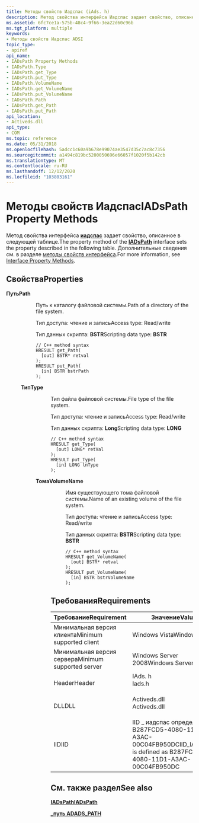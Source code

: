 ```yaml
---
title: Методы свойств Иадспас (iAds. h)
description: Метод свойства интерфейса Иадспас задает свойство, описанное в следующей таблице. Дополнительные сведения см. в разделе методы свойств интерфейса.
ms.assetid: 6fc7ce1a-575b-48c4-9f66-3ea22d60c96b
ms.tgt_platform: multiple
keywords:
- Методы свойств Иадспас ADSI
topic_type:
- apiref
api_name:
- IADsPath Property Methods
- IADsPath.Type
- IADsPath.get_Type
- IADsPath.put_Type
- IADsPath.VolumeName
- IADsPath.get_VolumeName
- IADsPath.put_VolumeName
- IADsPath.Path
- IADsPath.get_Path
- IADsPath.put_Path
api_location:
- Activeds.dll
api_type:
- COM
ms.topic: reference
ms.date: 05/31/2018
ms.openlocfilehash: 5adcc1c60a9b678e99074ae3547d35c7ac8c7356
ms.sourcegitcommit: a1494c819bc5200050696e66057f1020f5b142cb
ms.translationtype: MT
ms.contentlocale: ru-RU
ms.lasthandoff: 12/12/2020
ms.locfileid: "103803161"
---
```

# <a name="iadspath-property-methods"></a><span data-ttu-id="6ae53-105">Методы свойств Иадспас</span><span class="sxs-lookup"><span data-stu-id="6ae53-105">IADsPath Property Methods</span></span>

<span data-ttu-id="6ae53-106">Метод свойства интерфейса [**иадспас**](/windows/desktop/api/Iads/nn-iads-iadspath) задает свойство, описанное в следующей таблице.</span><span class="sxs-lookup"><span data-stu-id="6ae53-106">The property method of the [**IADsPath**](/windows/desktop/api/Iads/nn-iads-iadspath) interface sets the property described in the following table.</span></span> <span data-ttu-id="6ae53-107">Дополнительные сведения см. в разделе [методы свойств интерфейса](interface-property-methods.md).</span><span class="sxs-lookup"><span data-stu-id="6ae53-107">For more information, see [Interface Property Methods](interface-property-methods.md).</span></span>

## <a name="properties"></a><span data-ttu-id="6ae53-108">Свойства</span><span class="sxs-lookup"><span data-stu-id="6ae53-108">Properties</span></span>

<dl> <dt>

<span data-ttu-id="6ae53-109">**Путь**</span><span class="sxs-lookup"><span data-stu-id="6ae53-109">**Path**</span></span>
<span data-ttu-id="6ae53-110"></dt> <dd> <dl></span><span class="sxs-lookup"><span data-stu-id="6ae53-110"></dt> <dd> <dl></span></span>

<span data-ttu-id="6ae53-111">Путь к каталогу файловой системы.</span><span class="sxs-lookup"><span data-stu-id="6ae53-111">Path of a directory of the file system.</span></span>

<dt>

<span data-ttu-id="6ae53-112">Тип доступа: чтение и запись</span><span class="sxs-lookup"><span data-stu-id="6ae53-112">Access type: Read/write</span></span>
</dt> <dt>

<span data-ttu-id="6ae53-113">Тип данных скрипта: **BSTR**</span><span class="sxs-lookup"><span data-stu-id="6ae53-113">Scripting data type: **BSTR**</span></span>
</dt> <dt>



``` syntax
// C++ method syntax
HRESULT get_Path(
  [out] BSTR* retval
);
HRESULT put_Path(
  [in] BSTR bstrPath
);
```


</dt> </dl> </dd> <dt>

<span data-ttu-id="6ae53-114">**Тип**</span><span class="sxs-lookup"><span data-stu-id="6ae53-114">**Type**</span></span>
<span data-ttu-id="6ae53-115"></dt> <dd> <dl></span><span class="sxs-lookup"><span data-stu-id="6ae53-115"></dt> <dd> <dl></span></span>

<span data-ttu-id="6ae53-116">Тип файла файловой системы.</span><span class="sxs-lookup"><span data-stu-id="6ae53-116">File type of the file system.</span></span>

<dt>

<span data-ttu-id="6ae53-117">Тип доступа: чтение и запись</span><span class="sxs-lookup"><span data-stu-id="6ae53-117">Access type: Read/write</span></span>
</dt> <dt>

<span data-ttu-id="6ae53-118">Тип данных скрипта: **Long**</span><span class="sxs-lookup"><span data-stu-id="6ae53-118">Scripting data type: **LONG**</span></span>
</dt> <dt>



``` syntax
// C++ method syntax
HRESULT get_Type(
  [out] LONG* retVal
);
HRESULT put_Type(
  [in] LONG lnType
);
```


</dt> </dl> </dd> <dt>

<span data-ttu-id="6ae53-119">**Тома**</span><span class="sxs-lookup"><span data-stu-id="6ae53-119">**VolumeName**</span></span>
<span data-ttu-id="6ae53-120"></dt> <dd> <dl></span><span class="sxs-lookup"><span data-stu-id="6ae53-120"></dt> <dd> <dl></span></span>

<span data-ttu-id="6ae53-121">Имя существующего тома файловой системы.</span><span class="sxs-lookup"><span data-stu-id="6ae53-121">Name of an existing volume of the file system.</span></span>

<dt>

<span data-ttu-id="6ae53-122">Тип доступа: чтение и запись</span><span class="sxs-lookup"><span data-stu-id="6ae53-122">Access type: Read/write</span></span>
</dt> <dt>

<span data-ttu-id="6ae53-123">Тип данных скрипта: **BSTR**</span><span class="sxs-lookup"><span data-stu-id="6ae53-123">Scripting data type: **BSTR**</span></span>
</dt> <dt>



``` syntax
// C++ method syntax
HRESULT get_VolumeName(
  [out] BSTR* retval
);
HRESULT put_VolumeName(
  [in] BSTR bstrVolumeName
);
```


</dt> </dl> </dd> </dl>

 

## <a name="requirements"></a><span data-ttu-id="6ae53-124">Требования</span><span class="sxs-lookup"><span data-stu-id="6ae53-124">Requirements</span></span>



| <span data-ttu-id="6ae53-125">Требование</span><span class="sxs-lookup"><span data-stu-id="6ae53-125">Requirement</span></span> | <span data-ttu-id="6ae53-126">Значение</span><span class="sxs-lookup"><span data-stu-id="6ae53-126">Value</span></span> |
|-------------------------------------|-----------------------------------------------------------------------------------------|
| <span data-ttu-id="6ae53-127">Минимальная версия клиента</span><span class="sxs-lookup"><span data-stu-id="6ae53-127">Minimum supported client</span></span><br/> | <span data-ttu-id="6ae53-128">Windows Vista</span><span class="sxs-lookup"><span data-stu-id="6ae53-128">Windows Vista</span></span><br/>                                                                |
| <span data-ttu-id="6ae53-129">Минимальная версия сервера</span><span class="sxs-lookup"><span data-stu-id="6ae53-129">Minimum supported server</span></span><br/> | <span data-ttu-id="6ae53-130">Windows Server 2008</span><span class="sxs-lookup"><span data-stu-id="6ae53-130">Windows Server 2008</span></span><br/>                                                          |
| <span data-ttu-id="6ae53-131">Header</span><span class="sxs-lookup"><span data-stu-id="6ae53-131">Header</span></span><br/>                   | <dl> <span data-ttu-id="6ae53-132"><dt>IAds. h</dt></span><span class="sxs-lookup"><span data-stu-id="6ae53-132"><dt>Iads.h</dt></span></span> </dl>       |
| <span data-ttu-id="6ae53-133">DLL</span><span class="sxs-lookup"><span data-stu-id="6ae53-133">DLL</span></span><br/>                      | <dl> <span data-ttu-id="6ae53-134"><dt>Activeds.dll</dt></span><span class="sxs-lookup"><span data-stu-id="6ae53-134"><dt>Activeds.dll</dt></span></span> </dl> |
| <span data-ttu-id="6ae53-135">IID</span><span class="sxs-lookup"><span data-stu-id="6ae53-135">IID</span></span><br/>                      | <span data-ttu-id="6ae53-136">IID \_ иадспас определен как B287FCD5-4080-11D1-A3AC-00C04FB950DC</span><span class="sxs-lookup"><span data-stu-id="6ae53-136">IID\_IADsPath is defined as B287FCD5-4080-11D1-A3AC-00C04FB950DC</span></span><br/>             |



## <a name="see-also"></a><span data-ttu-id="6ae53-137">См. также раздел</span><span class="sxs-lookup"><span data-stu-id="6ae53-137">See also</span></span>

<dl> <dt>

[<span data-ttu-id="6ae53-138">**IADsPath**</span><span class="sxs-lookup"><span data-stu-id="6ae53-138">**IADsPath**</span></span>](/windows/desktop/api/Iads/nn-iads-iadspath)
</dt> <dt>

[<span data-ttu-id="6ae53-139">**\_путь AD**</span><span class="sxs-lookup"><span data-stu-id="6ae53-139">**ADS\_PATH**</span></span>](/windows/win32/api/iads/ns-iads-ads_path)
</dt> </dl>

 

 






